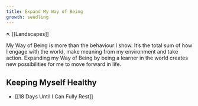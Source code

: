 ```yaml
---
title: Expand My Way of Being
growth: seedling
---
```

↖️ [[Landscapes]]

My Way of Being is more than the behaviour I show. It’s the total sum of how I engage with the world, make meaning from my environment and take action. Expanding my Way of Being by being a learner in the world creates new possibilities for me to move forward in life.

## Keeping Myself Healthy
- [[18 Days Until I Can Fully Rest]]